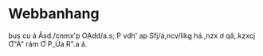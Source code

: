 # Webbanhang
bus cu
á Âsd./cnmx'p OẠdd/a.s; P
vdh' ap Sfj/á,ncv/likg há.,nzx 
ơ 
 qă,.kzxcj 
 Ơ"Á" rám Ơ P_Úa R".a
 á.